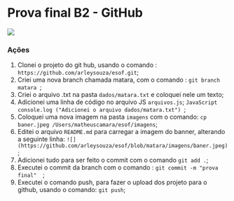 # Prova final B2 - GitHub

![](https://github.com/arleysouza/esof/blob/matara/imagens/baner.jpeg)

### Ações

1. Clonei o projeto do git hub, usando o comando : `https://github.com/arleysouza/esof.git`;
3. Criei uma nova branch chamada matara, com o comando : `git branch matara `;
4. Criei o arquivo .txt na pasta `dados/matara.txt` e coloquei nele um texto;
5. Adicionei uma linha de código no arquivo JS `arquivos.js`;
```JavaScript console.log ("Adicionei o arquivo dados/matara.txt") ```;
6. Coloquei uma nova imagem na pasta `imagens` com o comando: `cp baner.jpeg /Users/matheuscamara/esof/imagens`;
7. Editei o arquivo `README.md` para carregar a imagem do banner, alterando a seguinte linha: `![](https://github.com/arleysouza/esof/blob/matara/imagens/baner.jpeg)`;
8. Adicionei tudo para ser feito o commit com o comando `git add .`;
9. Executei o commit da branch com o comando : `git commit -m "prova final"  `;
10. Executei o comando push, para fazer o upload dos projeto para o github, usando o comando: `git push`;

